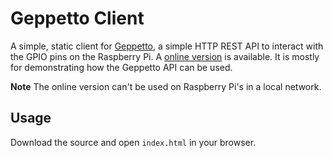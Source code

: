 Geppetto Client
===============
A simple, static client for [Geppetto][1], a simple HTTP REST API to interact
with the GPIO pins on the Raspberry Pi. A [online version][2] is available.
It is mostly for demonstrating how the Geppetto API can be used.

**Note** The online version can't be used on Raspberry Pi's in a local network.

Usage
-----
Download the source and open `index.html` in your browser.


[1]: https://github.com/OrangeTux/Geppetto
[2]: http://orangetux.github.io/Geppetto-Client/
